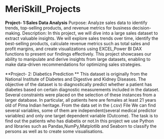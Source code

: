 # MeriSkill_Projects
**Project- 1:Sales Data Analysis**
           Purpose: Analyze sales data to identify trends, top-selling products, and revenue metrics for business decision-making.
           Description: In this project, we will dive into a large sales dataset to extract valuable insights. We will explore sales trends over time, identify the best-selling products, calculate revenue metrics such as total sales and profit margins, and create visualizations using EXCEL,Power BI DAX functions to present our findings effectively. This project showcases our ability to manipulate and derive insights from large datasets, enabling to make data-driven recommendations for optimizing sales strategies.

**Project- 2: Diabetics Prediction **
          This dataset is originally from the National Institute of Diabetes and Digestive and Kidney Diseases. The objective of the dataset is to diagnostically predict whether a patient has diabetes
based on certain diagnostic measurements included in the dataset. Several constraints were placed on the selection of these instances from a larger database. In particular, all patients here are females
at least 21 years old of Pima Indian heritage. From the data set in the (.csv) File We can find several variables, some of them are independent(several medical predictor variables) and only one target dependent variable (Outcome).
          The task is to find out the patients who has diabetis or not.In this project we use Python and libraries such as Pandas,NumPy,Matplotlib and Seaborn to classify the persons as well as to create some visualisations.
